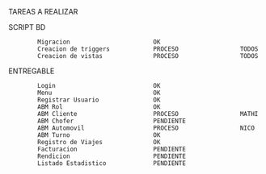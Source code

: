 TAREAS A REALIZAR

SCRIPT BD

            Migracion                       OK
            Creacion de triggers            PROCESO                 TODOS
            Creacion de vistas              PROCESO                 TODOS

ENTREGABLE

            Login                           OK
            Menu                            OK
            Registrar Usuario               OK
            ABM Rol                         OK
            ABM Cliente                     PROCESO                 MATHI
            ABM Chofer                      PENDIENTE                 
            ABM Automovil                   PROCESO                 NICO
            ABM Turno                       OK
            Registro de Viajes              OK
            Facturacion                     PENDIENTE
            Rendicion                       PENDIENTE
            Listado Estadistico             PENDIENTE
